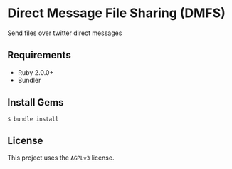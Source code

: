 # Direct Message File Sharing (DMFS)

Send files over twitter direct messages  

## Requirements

 - Ruby 2.0.0+
 - Bundler

## Install Gems

	$ bundle install

## License

This project uses the `AGPLv3` license.